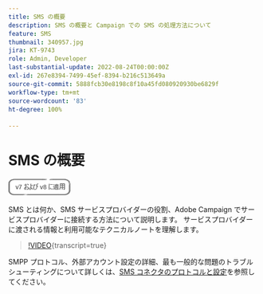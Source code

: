 ```yaml
---
title: SMS の概要
description: SMS の概要と Campaign での SMS の処理方法について
feature: SMS
thumbnail: 340957.jpg
jira: KT-9743
role: Admin, Developer
last-substantial-update: 2022-08-24T00:00:00Z
exl-id: 267e8394-7499-45ef-8394-b216c513649a
source-git-commit: 5888fcb30e8198c8f10a45fd080920930be6829f
workflow-type: tm+mt
source-wordcount: '83'
ht-degree: 100%

---
```


# SMS の概要

![v7 および v8 に適用](../assets/V7-V8-stamp.png)

SMS とは何か、SMS サービスプロバイダーの役割、Adobe Campaign でサービスプロバイダーに接続する方法について説明します。 サービスプロバイダーに渡される情報と利用可能なテクニカルノートを理解します。

>[!VIDEO](https://video.tv.adobe.com/v/340957?quality=12&learn=on){transcript=true}

SMPP プロトコル、外部アカウント設定の詳細、最も一般的な問題のトラブルシューティングについて詳しくは、[SMS コネクタのプロトコルと設定](https://experienceleague.adobe.com/docs/campaign-classic/using/sending-messages/sending-messages-on-mobiles/sms-protocol.html?lang=ja#sending-messages)を参照してください。
